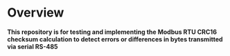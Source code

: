 # Overview

**This repository is for testing and implementing the Modbus RTU CRC16 checksum calculation to detect errors or differences in bytes transmitted via serial RS-485**